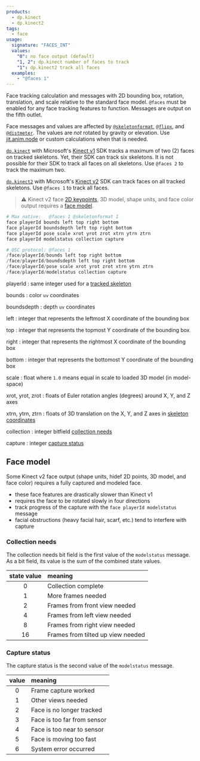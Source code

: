```yaml
---
products:
  - dp.kinect
  - dp.kinect2
tags:
  - face
usage:
  signature: "FACES_INT"
  values:
    "0": no face output (default)
    "1, 2": dp.kinect number of faces to track
    "1": dp.kinect2 track all faces
  examples:
    - "@faces 1"
---
```


Face tracking calculation and messages with 2D bounding box, rotation, translation,
and scale relative to the standard face model. `@faces` must be enabled for any
face tracking features to function. Messages are output on the fifth outlet.

Face messages and values are affected by [`@skeletonformat`](skeletonformat.md),
[`@flipx`](flipx.md), and [`@distmeter`](distmeter.md). The values are *not*
rotated by gravity or elevation. Use [jit.anim.node](https://docs.cycling74.com/max7/refpages/jit.anim.node)
or custom calculations when that is needed.

[`dp.kinect`](../dp.kinect.md) with Microsoft's [Kinect v1](../../_hardware/sensors/kinect-v1.md) SDK
tracks a maximum of two (2) faces on tracked skeletons. Yet, their SDK can track six skeletons.
It is not possible for their SDK to track all faces on all skeletons.
Use `@faces 2` to track the maximum two.

[`dp.kinect2`](../dp.kinect2.md) with Microsoft's [Kinect v2](../../_hardware/sensors/kinect-v2.md) SDK
can track faces on all tracked skeletons. Use `@faces 1` to track all faces.

> :warning: Kinect v2 face [2D keypoints](face2dpoints.md), 3D model,
> shape units, and face color output requires a [face model](#face-model).

```python
# Max native:   @faces 1 @skeletonformat 1
face playerId bounds left top right bottom  
face playerId boundsdepth left top right bottom  
face playerId pose scale xrot yrot zrot xtrn ytrn ztrn 
face playerId modelstatus collection capture

# OSC protocol: @faces 1
/face/playerId/bounds left top right bottom            
/face/playerId/boundsdepth left top right bottom       
/face/playerId/pose scale xrot yrot zrot xtrn ytrn ztrn
/face/playerId/modelstatus collection capture          
```

playerId
: same integer used for a [tracked skeleton](skeleton.md#user-identification)

bounds
: color `uv` coordinates

boundsdepth
: depth `uv` coordinates

left
: integer that represents the leftmost X coordinate of the bounding box

top
: integer that represents the topmost Y coordinate of the bounding box

right
: integer that represents the rightmost X coordinate of the bounding box

bottom
: integer that represents the bottomost Y coordinate of the bounding box

scale
: float where `1.0` means equal in scale to loaded 3D model (in model-space)

xrot, yrot, zrot
: floats of Euler rotation angles (degrees) around X, Y, and Z axes

xtrn, ytrn, ztrn
: floats of 3D translation on the X, Y, and Z axes in
  [skeleton coordinates](skeleton.md#joint-location)

collection
: integer bitfield [collection needs](#collection-needs)

capture
: integer [capture status](#capture-status)

## Face model

Some Kinect v2 face output (shape units, hidef 2D points, 3D model, and face color)
requires a fully captured and modeled face.

* these face features are drastically slower than Kinect v1
* requires the face to be rotated slowly in four directions
* track progress of the capture with the `face playerId modelstatus` message
* facial obstructions (heavy facial hair, scarf, etc.) tend to interfere with capture

### Collection needs

The collection needs bit field is the first value of the `modelstatus` message. As a
bit field, its value is the sum of the combined state values.

state value | meaning
:--: | :--
0 | Collection complete
1 | More frames needed
2 | Frames from front view needed
4 | Frames from left view needed
8 | Frames from right view needed
16 | Frames from tilted up view needed

### Capture status

The capture status is the second value of the `modelstatus` message.

value | meaning
:-: | :---
0  | Frame capture worked
1  | Other views needed
2  | Face is no longer tracked
3  | Face is too far from sensor
4  | Face is too near to sensor
5  | Face is moving too fast
6  | System error occurred
